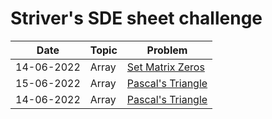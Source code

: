 # Striver's SDE sheet challenge

| Date | Topic | Problem |
|----------|----------|----------|
| 14-06-2022 | Array | [Set Matrix Zeros](https://www.codingninjas.com/codestudio/problems/set-matrix-zeros_3846774?topList=striver-sde-sheet-problems) |
| 15-06-2022 | Array | [Pascal's Triangle](https://www.codingninjas.com/codestudio/problems/1089580?topList=striver-sde-sheet-problems&utm_source=striver&utm_medium=website&leftPanelTab=0) |
| 14-06-2022 | Array | [Pascal's Triangle](https://www.codingninjas.com/codestudio/problems/1089580?topList=striver-sde-sheet-problems&utm_source=striver&utm_medium=website&leftPanelTab=0) |
